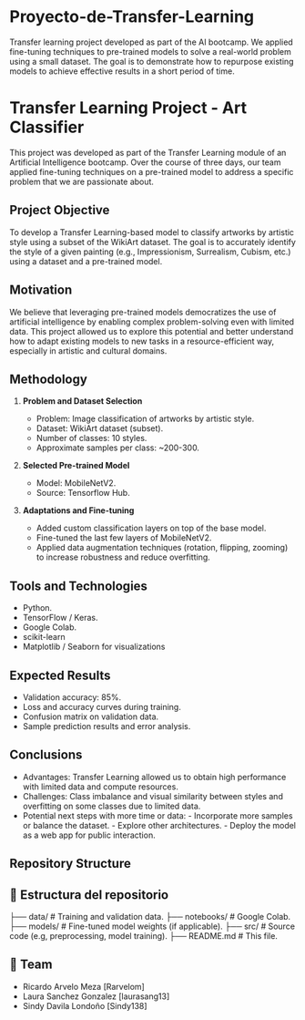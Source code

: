 # Proyecto-de-Transfer-Learning
Transfer learning project developed as part of the AI ​​bootcamp. We applied fine-tuning techniques to pre-trained models to solve a real-world problem using a small dataset. The goal is to demonstrate how to repurpose existing models to achieve effective results in a short period of time.

# Transfer Learning Project - Art Classifier

This project was developed as part of the Transfer Learning module of an Artificial Intelligence bootcamp. Over the course of three days, our team applied fine-tuning techniques on a pre-trained model to address a specific problem that we are passionate about.

## Project Objective

To develop a Transfer Learning-based model to classify artworks by artistic style using a subset of the WikiArt dataset. The goal is to accurately identify the style of a given painting (e.g., Impressionism, Surrealism, Cubism, etc.) using a dataset and a pre-trained model.
## Motivation

We believe that leveraging pre-trained models democratizes the use of artificial intelligence by enabling complex problem-solving even with limited data. This project allowed us to explore this potential and better understand how to adapt existing models to new tasks in a resource-efficient way, especially in artistic and cultural domains.

## Methodology

1. **Problem and Dataset Selection**
   - Problem: Image classification of artworks by artistic style.
   - Dataset: WikiArt dataset (subset).
   - Number of classes: 10 styles.
   - Approximate samples per class: ~200-300.

2. **Selected Pre-trained Model**
   - Model: MobileNetV2.
   - Source: Tensorflow Hub.

3. **Adaptations and Fine-tuning**
   - Added custom classification layers on top of the base model.
   - Fine-tuned the last few layers of MobileNetV2.
   - Applied data augmentation techniques (rotation, flipping, zooming) to increase robustness and reduce overfitting.
     
## Tools and Technologies

- Python.
- TensorFlow / Keras.
- Google Colab.
- scikit-learn
- Matplotlib / Seaborn for visualizations

## Expected Results

- Validation accuracy: 85%.
- Loss and accuracy curves during training.
- Confusion matrix on validation data.
- Sample prediction results and error analysis.

## Conclusions

- Advantages: Transfer Learning allowed us to obtain high performance with limited data and compute resources.
- Challenges: Class imbalance and visual similarity between styles and overfitting on some classes due to limited data.
- Potential next steps with more time or data:
      - Incorporate more samples or balance the dataset.
      - Explore other architectures.
      - Deploy the model as a web app for public interaction.

## Repository Structure


## 📁 Estructura del repositorio
├── data/ # Training and validation data.
├── notebooks/ # Google Colab.
├── models/ # Fine-tuned model weights (if applicable).
├── src/ # Source code (e.g, preprocessing, model training).
├── README.md # This file.

## 👥 Team

- Ricardo Arvelo Meza [Rarvelom]
- Laura Sanchez Gonzalez [laurasang13]
- Sindy Davila Londoño [Sindy138]

